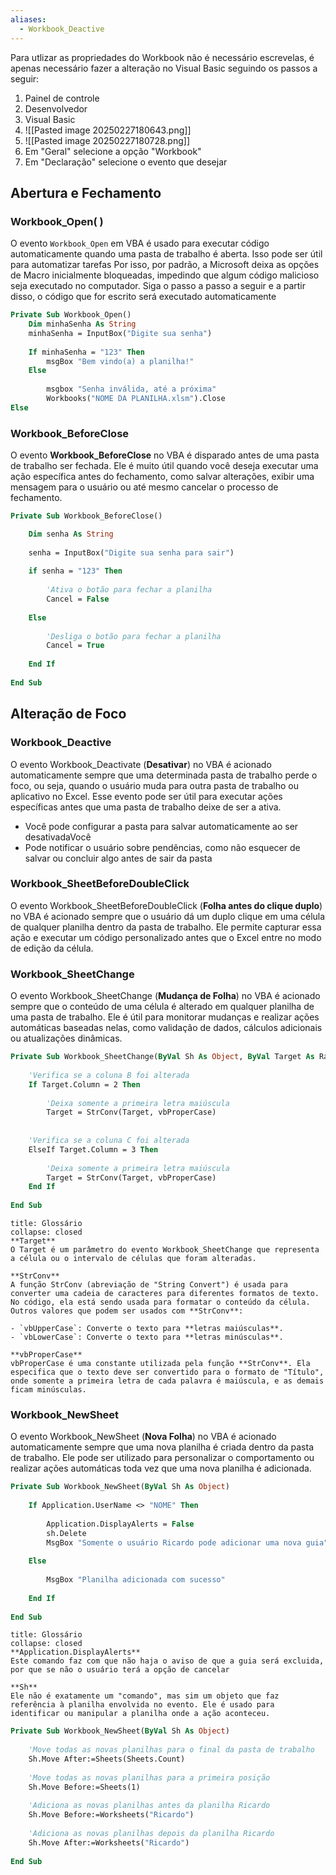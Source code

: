 ```yaml
---
aliases:
  - Workbook_Deactive
---
```

Para utlizar as propriedades do Workbook não é necessário escrevelas, é apenas necessário fazer a alteração no Visual Basic seguindo os passos a seguir:

1. Painel de controle
2. Desenvolvedor
3. Visual Basic
4. ![[Pasted image 20250227180643.png]]
5. ![[Pasted image 20250227180728.png]]
6. Em "Geral" selecione a opção "Workbook"
7. Em "Declaração" selecione o evento que desejar


## Abertura e Fechamento
### Workbook_Open( )
O evento `Workbook_Open` em VBA é usado para executar código automaticamente quando uma pasta de trabalho é aberta. Isso pode ser útil para automatizar tarefas 
Por isso, por padrão, a Microsoft deixa as opções de Macro inicialmente bloqueadas, impedindo que algum código malicioso seja executado no computador. Siga o passo a passo a seguir e a partir disso, o código que for escrito será executado automaticamente

```vb
Private Sub Workbook_Open()
	Dim minhaSenha As String
	minhaSenha = InputBox("Digite sua senha")
	
	If minhaSenha = "123" Then
		msgBox "Bem vindo(a) a planilha!"
	Else
	
		msgbox "Senha inválida, até a próxima"
		Workbooks("NOME DA PLANILHA.xlsm").Close 
Else
```

### Workbook_BeforeClose
O evento **Workbook_BeforeClose** no VBA é disparado antes de uma pasta de trabalho ser fechada. Ele é muito útil quando você deseja executar uma ação específica antes do fechamento, como salvar alterações, exibir uma mensagem para o usuário ou até mesmo cancelar o processo de fechamento.
```vb
Private Sub Workbook_BeforeClose()

	Dim senha As String
	
	senha = InputBox("Digite sua senha para sair")
	
	if senha = "123" Then
	
		'Ativa o botão para fechar a planilha
		Cancel = False
	
	Else
	
		'Desliga o botão para fechar a planilha
		Cancel = True
	
	End If
	
End Sub
```

## Alteração de Foco
### Workbook_Deactive
O evento Workbook_Deactivate (**Desativar**) no VBA é acionado automaticamente sempre que uma determinada pasta de trabalho perde o foco, ou seja, quando o usuário muda para outra pasta de trabalho ou aplicativo no Excel. Esse evento pode ser útil para executar ações específicas antes que uma pasta de trabalho deixe de ser a ativa.

- Você pode configurar a pasta para salvar automaticamente ao ser desativadaVocê
- Pode notificar o usuário sobre pendências, como não esquecer de salvar ou concluir algo antes de sair da pasta


### Workbook_SheetBeforeDoubleClick
O evento Workbook_SheetBeforeDoubleClick (**Folha antes do clique duplo**) no VBA é acionado sempre que o usuário dá um duplo clique em uma célula de qualquer planilha dentro da pasta de trabalho. Ele permite capturar essa ação e executar um código personalizado antes que o Excel entre no modo de edição da célula.


### Workbook_SheetChange
O evento Workbook_SheetChange (**Mudança de Folha**) no VBA é acionado sempre que o conteúdo de uma célula é alterado em qualquer planilha de uma pasta de trabalho. Ele é útil para monitorar mudanças e realizar ações automáticas baseadas nelas, como validação de dados, cálculos adicionais ou atualizações dinâmicas.
```vb
Private Sub Workbook_SheetChange(ByVal Sh As Object, ByVal Target As Range)
	
	'Verifica se a coluna B foi alterada
	If Target.Column = 2 Then
		
		'Deixa somente a primeira letra maiúscula
		Target = StrConv(Target, vbProperCase)
		
	
	'Verifica se a coluna C foi alterada
	ElseIf Target.Column = 3 Then
		
		'Deixa somente a primeira letra maiúscula
		Target = StrConv(Target, vbProperCase)
	End If
	
End Sub
```
```ad-note
title: Glossário
collapse: closed
**Target**
O Target é um parâmetro do evento Workbook_SheetChange que representa a célula ou o intervalo de células que foram alteradas.

**StrConv**
A função StrConv (abreviação de "String Convert") é usada para converter uma cadeia de caracteres para diferentes formatos de texto. No código, ela está sendo usada para formatar o conteúdo da célula.
Outros valores que podem ser usados com **StrConv**:

- `vbUpperCase`: Converte o texto para **letras maiúsculas**.
- `vbLowerCase`: Converte o texto para **letras minúsculas**.

**vbProperCase**
vbProperCase é uma constante utilizada pela função **StrConv**. Ela especifica que o texto deve ser convertido para o formato de "Título", onde somente a primeira letra de cada palavra é maiúscula, e as demais ficam minúsculas.

```


### Workbook_NewSheet
O evento Workbook_NewSheet (**Nova Folha**) no VBA é acionado automaticamente sempre que uma nova planilha é criada dentro da pasta de trabalho. Ele pode ser utilizado para personalizar o comportamento ou realizar ações automáticas toda vez que uma nova planilha é adicionada.
```vb
Private Sub Workbook_NewSheet(ByVal Sh As Object)
	
	If Application.UserName <> "NOME" Then
	 
		Application.DisplayAlerts = False
		sh.Delete
		MsgBox "Somente o usuário Ricardo pode adicionar uma nova guia"
	
	Else
		
		MsgBox "Planilha adicionada com sucesso"
	
	End If
	
End Sub
```
```ad-note
title: Glossário
collapse: closed
**Application.DisplayAlerts**
Este comando faz com que não haja o aviso de que a guia será excluida, por que se não o usuário terá a opção de cancelar

**Sh**
Ele não é exatamente um "comando", mas sim um objeto que faz referência à planilha envolvida no evento. Ele é usado para identificar ou manipular a planilha onde a ação aconteceu.

```


```vb
Private Sub Workbook_NewSheet(ByVal Sh As Object)
	
	'Move todas as novas planilhas para o final da pasta de trabalho
	Sh.Move After:=Sheets(Sheets.Count)
	
	'Move todas as novas planilhas para a primeira posição
	Sh.Move Before:=Sheets(1)
	
	'Adiciona as novas planilhas antes da planilha Ricardo
	Sh.Move Before:=Worksheets("Ricardo")
	
	'Adiciona as novas planilhas depois da planilha Ricardo
	Sh.Move After:=Worksheets("Ricardo")
	
End Sub
```
